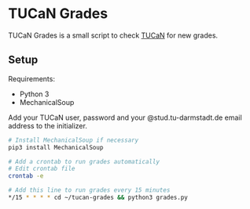 # TUCaN Grades

TUCaN Grades is a small script to check [TUCaN](https://www.tucan.tu-darmstadt.de) for new grades.

## Setup

Requirements:

- Python 3
- MechanicalSoup

Add your TUCaN user, password and your @stud.tu-darmstadt.de email address to the initializer.

```bash
# Install MechanicalSoup if necessary
pip3 install MechanicalSoup

# Add a crontab to run grades automatically
# Edit crontab file
crontab -e

# Add this line to run grades every 15 minutes
*/15 * * * * cd ~/tucan-grades && python3 grades.py
```
